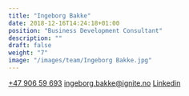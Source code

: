 ```yaml
---
title: "Ingeborg Bakke"
date: 2018-12-16T14:24:18+01:00
position: "Business Development Consultant​"
description: ""
draft: false
weight: "7"
image: "/images/team/Ingeborg Bakke.jpg"
---
```


<a class="phoneto" href="tel:+47 906 59 693"><i class="fas fa-phone"></i>+47 906 59 693</a>
<a class="mailto" href="mailto:ingeborg.bakke@ignite.no"><i class="fas fa-envelope"></i></i>ingeborg.bakke@ignite.no</a>
<a class="mailto" target="_blank" href="https://www.linkedin.com/in/ingeborg-bakke-75bb44174/"><i class="fab fa-linkedin-in"></i>Linkedin</a>
